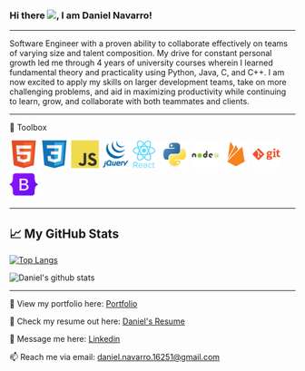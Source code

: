 ### Hi there <img src="https://raw.githubusercontent.com/MartinHeinz/MartinHeinz/master/wave.gif" width="30px">, I am Daniel Navarro!

---

Software Engineer with a proven ability to collaborate effectively on teams of varying size and talent composition. My drive for constant personal growth led me through 4 years of university courses wherein I learned fundamental theory and practicality using Python, Java, C, and C++. I am now excited to apply my skills on larger development
teams, take on more challenging problems, and aid in maximizing productivity while continuing to learn, grow, and collaborate with both teammates and clients.

---

🧰 Toolbox

<img src="https://github.com/devicons/devicon/blob/master/icons/html5/html5-original.svg" alt="HTML logo" width="50" heigth="50" /> <img src="https://github.com/devicons/devicon/blob/master/icons/css3/css3-original.svg" alt="CSS logo" width="50" heigth="50" /> <img src="https://github.com/devicons/devicon/blob/master/icons/javascript/javascript-original.svg" alt="Javascript logo" width="50" heigth="50" /> <img src="https://github.com/devicons/devicon/blob/master/icons/jquery/jquery-plain-wordmark.svg" alt="jQuery logo" width="50" heigth="50"/><img src="https://github.com/devicons/devicon/blob/master/icons/react/react-original-wordmark.svg" alt="React logo" width="50" heigth="50"/> <img src="https://github.com/devicons/devicon/blob/master/icons/python/python-original.svg" alt="Python logo" width="50" heigth="50"/> <img src="https://github.com/devicons/devicon/blob/master/icons/nodejs/nodejs-original-wordmark.svg" alt="Node logo" width="50" heigth="50" /> <img src="https://github.com/devicons/devicon/blob/master/icons/firebase/firebase-plain.svg" alt="Firebase logo" width="50" heigth="50" /> <img src="https://github.com/devicons/devicon/blob/master/icons/git/git-plain-wordmark.svg" alt="Git logo" width="50" heigth="50" /> <img src="https://github.com/devicons/devicon/blob/master/icons/bootstrap/bootstrap-original.svg" alt="Bootsrap logo" width="50" heigth="50" />

---

## &#x1f4c8; My GitHub Stats

[![Top Langs](https://github-readme-stats.vercel.app/api/top-langs/?username=Dnavarro805&layout=compact)](https://github.com/Dnavarro805/github-readme-stats)

![Daniel's github stats](https://github-readme-stats.vercel.app/api?username=Dnavarro805&show_icons=true&theme=dark)

---


👀 View my portfolio here: [Portfolio](http://www.meetdanielnavarro.com/)

📝 Check my resume out here: [Daniel's Resume](https://docs.google.com/document/d/1hYirgjYhgAc6nSx73LNQlHGVYwpFkRsYp1gGIk8tJ_Q/edit?usp=sharing)

💬 Message me here: [Linkedin](https://www.linkedin.com/in/meet-daniel-navarro)

📫 Reach me via email: [daniel.navarro.16251@gmail.com](mailto:daniel.navarro.16251@gmail.com)
